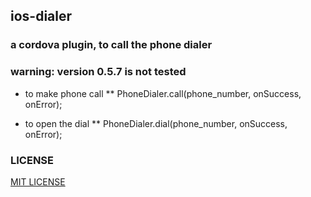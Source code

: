 ## ios-dialer

### a cordova plugin, to call the phone dialer
### warning: version 0.5.7 is not tested

* to make phone call
** PhoneDialer.call(phone_number, onSuccess, onError);

* to open the dial
** PhoneDialer.dial(phone_number, onSuccess, onError);

### LICENSE

[MIT LICENSE](http://opensource.org/licenses/MIT)
